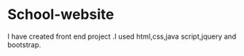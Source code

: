 # School-website
I have created front end project .I used html,css,java script,jquery and bootstrap. 
